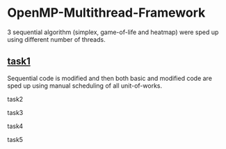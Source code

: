 # OpenMP-Multithread-Framework
3 sequential algorithm (simplex, game-of-life and heatmap) were sped up using different number of threads.

## [task1](https://github.com/mdodovic/OpenMP-Multithread-Framework/tree/main/task1_simplex)

Sequential code is modified and then both basic and modified code are sped up using manual scheduling of all unit-of-works.

task2

task3

task4

task5
